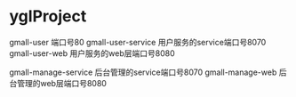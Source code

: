 # yglProject

gmall-user  端口号80
gmall-user-service 用户服务的service端口号8070
gmall-user-web 用户服务的web层端口号8080

gmall-manage-service 后台管理的service端口号8070
gmall-manage-web 后台管理的web层端口号8080

